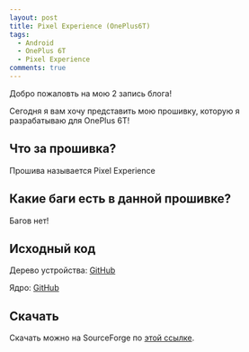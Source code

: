 ```yaml
---
layout: post
title: Pixel Experience (OnePlus6T)
tags:
  - Android
  - OnePlus 6T
  - Pixel Experience
comments: true
---
```


Добро пожаловть на мою 2 запись блога!

Сегодня я вам хочу представить мою прошивку, которую я разрабатываю для OnePlus 6T!

## Что за прошивка?
Прошива называется Pixel Experience

## Какие баги есть в данной прошивке?
Багов нет!

## Исходный код
Дерево устройства: [GitHub](https://github.com/SevralT/device_oneplus_fajita)

Ядро: [GitHub](https://github.com/AOSiP-Devices/kernel_oneplus_sdm845)

## Скачать
Скачать можно на SourceForge по [этой ссылке](https://sourceforge.net/projects/pe-fajita/).

